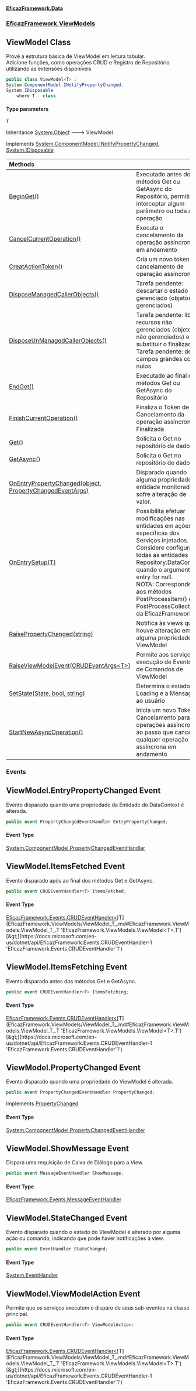 #### [EficazFramework.Data](EficazFrameworkData.md 'EficazFramework Data')
### [EficazFramework.ViewModels](EficazFrameworkData.md#EficazFramework.ViewModels 'EficazFramework.ViewModels')

## ViewModel<T> Class

Provê a estrutura básica de ViewModel em leitura tabular.  
Adicione funções, como operações CRUD e Registro de Repositório utilizando as extensões disponíveis

```csharp
public class ViewModel<T> :
System.ComponentModel.INotifyPropertyChanged,
System.IDisposable
    where T : class
```
#### Type parameters

<a name='EficazFramework.ViewModels.ViewModel_T_.T'></a>

`T`

Inheritance [System.Object](https://docs.microsoft.com/en-us/dotnet/api/System.Object 'System.Object') &#129106; ViewModel<T>

Implements [System.ComponentModel.INotifyPropertyChanged](https://docs.microsoft.com/en-us/dotnet/api/System.ComponentModel.INotifyPropertyChanged 'System.ComponentModel.INotifyPropertyChanged'), [System.IDisposable](https://docs.microsoft.com/en-us/dotnet/api/System.IDisposable 'System.IDisposable')

| Methods | |
| :--- | :--- |
| [BeginGet()](EficazFramework.ViewModels/ViewModel_T_/BeginGet().md 'EficazFramework.ViewModels.ViewModel<T>.BeginGet()') | Executado antes dos métodos Get ou GetAsync do Repositório, permitindo interceptar algum parâmetro ou toda a operação |
| [CancelCurrentOperation()](EficazFramework.ViewModels/ViewModel_T_/CancelCurrentOperation().md 'EficazFramework.ViewModels.ViewModel<T>.CancelCurrentOperation()') | Executa o cancelamento da operação assíncrona em andamento |
| [CreatActionToken()](EficazFramework.ViewModels/ViewModel_T_/CreatActionToken().md 'EficazFramework.ViewModels.ViewModel<T>.CreatActionToken()') | Cria um novo token de cancelamento de operação assíncrona |
| [DisposeManagedCallerObjects()](EficazFramework.ViewModels/ViewModel_T_/DisposeManagedCallerObjects().md 'EficazFramework.ViewModels.ViewModel<T>.DisposeManagedCallerObjects()') | Tarefa pendente: descartar o estado gerenciado (objetos gerenciados) |
| [DisposeUnManagedCallerObjects()](EficazFramework.ViewModels/ViewModel_T_/DisposeUnManagedCallerObjects().md 'EficazFramework.ViewModels.ViewModel<T>.DisposeUnManagedCallerObjects()') | Tarefa pendente: liberar recursos não gerenciados (objetos não gerenciados) e substituir o finalizador<br/>Tarefa pendente: definir campos grandes como nulos |
| [EndGet()](EficazFramework.ViewModels/ViewModel_T_/EndGet().md 'EficazFramework.ViewModels.ViewModel<T>.EndGet()') | Executado ao final dos métodos Get ou GetAsync do Repositório |
| [FinishCurrentOperation()](EficazFramework.ViewModels/ViewModel_T_/FinishCurrentOperation().md 'EficazFramework.ViewModels.ViewModel<T>.FinishCurrentOperation()') | Finaliza o Token de Cancelamento da operação assíncrona Finalizada |
| [Get()](EficazFramework.ViewModels/ViewModel_T_/Get().md 'EficazFramework.ViewModels.ViewModel<T>.Get()') | Solicita o Get no repositório de dados. |
| [GetAsync()](EficazFramework.ViewModels/ViewModel_T_/GetAsync().md 'EficazFramework.ViewModels.ViewModel<T>.GetAsync()') | Solicita o Get no repositório de dados. |
| [OnEntryPropertyChanged(object, PropertyChangedEventArgs)](EficazFramework.ViewModels/ViewModel_T_/OnEntryPropertyChanged(object,PropertyChangedEventArgs).md 'EficazFramework.ViewModels.ViewModel<T>.OnEntryPropertyChanged(object, System.ComponentModel.PropertyChangedEventArgs)') | Disparado quando alguma propriedade de entidade monitorada sofre alteração de valor. |
| [OnEntrySetup(T)](EficazFramework.ViewModels/ViewModel_T_/OnEntrySetup(T).md 'EficazFramework.ViewModels.ViewModel<T>.OnEntrySetup(T)') | Possibilita efetuar modificações nas entidades em ações específicas dos Serviços injetados.<br/>Considere configurar todas as entidades de Repository.DataContext quando o argumento entry for null.<br/>NOTA: Corresponde aos métodos PostProcessItem() e PostProcessCollection() da EficazFrameworkV3. |
| [RaisePropertyChanged(string)](EficazFramework.ViewModels/ViewModel_T_/RaisePropertyChanged(string).md 'EficazFramework.ViewModels.ViewModel<T>.RaisePropertyChanged(string)') | Notifica às views que houve alteração em alguma propriedade do ViewModel |
| [RaiseViewModelEvent(CRUDEventArgs&lt;T&gt;)](EficazFramework.ViewModels/ViewModel_T_/RaiseViewModelEvent(CRUDEventArgs_T_).md 'EficazFramework.ViewModels.ViewModel<T>.RaiseViewModelEvent(EficazFramework.Events.CRUDEventArgs<T>)') | Permite aos serviços a execução de Eventos de Comandos de ViewModel |
| [SetState(State, bool, string)](EficazFramework.ViewModels/ViewModel_T_/SetState(State,bool,string).md 'EficazFramework.ViewModels.ViewModel<T>.SetState(EficazFramework.Enums.CRUD.State, bool, string)') | Determina o estado de Loading e a Mensagem ao usuário |
| [StartNewAsyncOperation()](EficazFramework.ViewModels/ViewModel_T_/StartNewAsyncOperation().md 'EficazFramework.ViewModels.ViewModel<T>.StartNewAsyncOperation()') | Inicia um novo Token de Cancelamento para operações assíncronas, ao passo que cancela qualquer operação assíncrona em andamento |
### Events

<a name='EficazFramework.ViewModels.ViewModel_T_.EntryPropertyChanged'></a>

## ViewModel<T>.EntryPropertyChanged Event

Evento disparado quando uma propriedade da Entidade do DataContext é alterada.

```csharp
public event PropertyChangedEventHandler EntryPropertyChanged;
```

#### Event Type
[System.ComponentModel.PropertyChangedEventHandler](https://docs.microsoft.com/en-us/dotnet/api/System.ComponentModel.PropertyChangedEventHandler 'System.ComponentModel.PropertyChangedEventHandler')

<a name='EficazFramework.ViewModels.ViewModel_T_.ItemsFetched'></a>

## ViewModel<T>.ItemsFetched Event

Evento disparado após ao final dos métodos Get e GetAsync.

```csharp
public event CRUDEventHandler<T> ItemsFetched;
```

#### Event Type
[EficazFramework.Events.CRUDEventHandler&lt;](https://docs.microsoft.com/en-us/dotnet/api/EficazFramework.Events.CRUDEventHandler-1 'EficazFramework.Events.CRUDEventHandler`1')[T](EficazFramework.ViewModels/ViewModel_T_.md#EficazFramework.ViewModels.ViewModel_T_.T 'EficazFramework.ViewModels.ViewModel<T>.T')[&gt;](https://docs.microsoft.com/en-us/dotnet/api/EficazFramework.Events.CRUDEventHandler-1 'EficazFramework.Events.CRUDEventHandler`1')

<a name='EficazFramework.ViewModels.ViewModel_T_.ItemsFetching'></a>

## ViewModel<T>.ItemsFetching Event

Evento disparado antes dos métodos Get e GetAsync.

```csharp
public event CRUDEventHandler<T> ItemsFetching;
```

#### Event Type
[EficazFramework.Events.CRUDEventHandler&lt;](https://docs.microsoft.com/en-us/dotnet/api/EficazFramework.Events.CRUDEventHandler-1 'EficazFramework.Events.CRUDEventHandler`1')[T](EficazFramework.ViewModels/ViewModel_T_.md#EficazFramework.ViewModels.ViewModel_T_.T 'EficazFramework.ViewModels.ViewModel<T>.T')[&gt;](https://docs.microsoft.com/en-us/dotnet/api/EficazFramework.Events.CRUDEventHandler-1 'EficazFramework.Events.CRUDEventHandler`1')

<a name='EficazFramework.ViewModels.ViewModel_T_.PropertyChanged'></a>

## ViewModel<T>.PropertyChanged Event

Evento disparado quando uma propriedade do ViewModel é alterada.

```csharp
public event PropertyChangedEventHandler PropertyChanged;
```

Implements [PropertyChanged](https://docs.microsoft.com/en-us/dotnet/api/System.ComponentModel.INotifyPropertyChanged.PropertyChanged 'System.ComponentModel.INotifyPropertyChanged.PropertyChanged')

#### Event Type
[System.ComponentModel.PropertyChangedEventHandler](https://docs.microsoft.com/en-us/dotnet/api/System.ComponentModel.PropertyChangedEventHandler 'System.ComponentModel.PropertyChangedEventHandler')

<a name='EficazFramework.ViewModels.ViewModel_T_.ShowMessage'></a>

## ViewModel<T>.ShowMessage Event

Dispara uma requisição de Caixa de Diálogo para a View.

```csharp
public event MessageEventHandler ShowMessage;
```

#### Event Type
[EficazFramework.Events.MessageEventHandler](https://docs.microsoft.com/en-us/dotnet/api/EficazFramework.Events.MessageEventHandler 'EficazFramework.Events.MessageEventHandler')

<a name='EficazFramework.ViewModels.ViewModel_T_.StateChanged'></a>

## ViewModel<T>.StateChanged Event

Evento disparado quando o estado do ViewModel é alterado por alguma ação ou comando, indicando que pode haver notificações à view.

```csharp
public event EventHandler StateChanged;
```

#### Event Type
[System.EventHandler](https://docs.microsoft.com/en-us/dotnet/api/System.EventHandler 'System.EventHandler')

<a name='EficazFramework.ViewModels.ViewModel_T_.ViewModelAction'></a>

## ViewModel<T>.ViewModelAction Event

Permite que os serviços executem o disparo de seus sub-eventos na classe principal.

```csharp
public event CRUDEventHandler<T> ViewModelAction;
```

#### Event Type
[EficazFramework.Events.CRUDEventHandler&lt;](https://docs.microsoft.com/en-us/dotnet/api/EficazFramework.Events.CRUDEventHandler-1 'EficazFramework.Events.CRUDEventHandler`1')[T](EficazFramework.ViewModels/ViewModel_T_.md#EficazFramework.ViewModels.ViewModel_T_.T 'EficazFramework.ViewModels.ViewModel<T>.T')[&gt;](https://docs.microsoft.com/en-us/dotnet/api/EficazFramework.Events.CRUDEventHandler-1 'EficazFramework.Events.CRUDEventHandler`1')